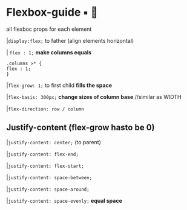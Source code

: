 # Flexbox-guide ▪️  🔲
all flexboc props for each element

|`display:flex;` to father (align elements horizontal)

|
`flex : 1;`  **make columns equals**
```
.columns >* {
flex : 1;
}
```

|`flex-grow: 1;` to first child **fills the space**


|`flex-basis: 300px;` **change sizes of column base** //similar as WIDTH

|`flex-direction: row / column`

## Justify-content  (flex-grow hasto be 0)

|`justify-content: center;` (to parent)

|`justify-content: flex-end;`

|`justify-content: flex-start;`

|`justify-content: space-between;`

|`justify-content: space-around;`

|`justify-content: space-evenly;` **equal space**
